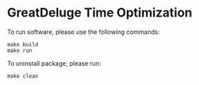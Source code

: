 # GreatDeluge Time Optimization

To run software, please use the following commands:

```
make build
make run
```

To uninstall package, please run:

```
make clean
```
